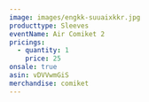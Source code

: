 ```yaml
---
image: images/engkk-suuaixkkr.jpg
producttype: Sleeves
eventName: Air Comiket 2
pricings:
  - quantity: 1
    price: 25
onsale: true
asin: vDVVwmGiS
merchandise: comiket
---
```

